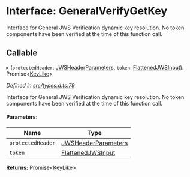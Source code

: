 # Interface: GeneralVerifyGetKey

Interface for General JWS Verification dynamic key resolution.
No token components have been verified at the time of this function call.

## Callable

▸ (`protectedHeader`: [JWSHeaderParameters](_types_d_.jwsheaderparameters.md), `token`: [FlattenedJWSInput](_types_d_.flattenedjwsinput.md)): Promise<[KeyLike](../types/_types_d_.keylike.md)\>

*Defined in [src/types.d.ts:79](https://github.com/panva/jose/blob/v3.7.0/src/types.d.ts#L79)*

Interface for General JWS Verification dynamic key resolution.
No token components have been verified at the time of this function call.

#### Parameters:

Name | Type |
------ | ------ |
`protectedHeader` | [JWSHeaderParameters](_types_d_.jwsheaderparameters.md) |
`token` | [FlattenedJWSInput](_types_d_.flattenedjwsinput.md) |

**Returns:** Promise<[KeyLike](../types/_types_d_.keylike.md)\>
